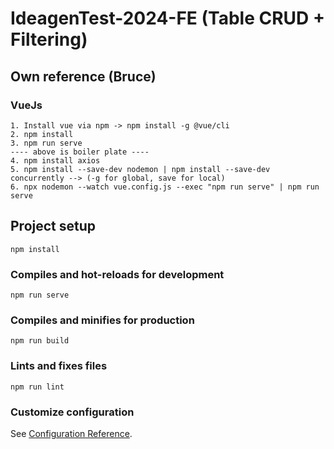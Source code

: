 # IdeagenTest-2024-FE (Table CRUD + Filtering)

## Own reference (Bruce)

### VueJs
```
1. Install vue via npm -> npm install -g @vue/cli
2. npm install
3. npm run serve
---- above is boiler plate ----
4. npm install axios
5. npm install --save-dev nodemon | npm install --save-dev concurrently --> (-g for global, save for local)
6. npx nodemon --watch vue.config.js --exec "npm run serve" | npm run serve
```

## Project setup
```
npm install
```

### Compiles and hot-reloads for development
```
npm run serve
```

### Compiles and minifies for production
```
npm run build
```

### Lints and fixes files
```
npm run lint
```

### Customize configuration
See [Configuration Reference](https://cli.vuejs.org/config/).